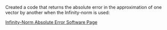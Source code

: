 Created a code that returns the absolute error in the approximation of one vector by another when the Infinity-norm is used:

[Infinity-Norm Absolute Error Software Page]()
